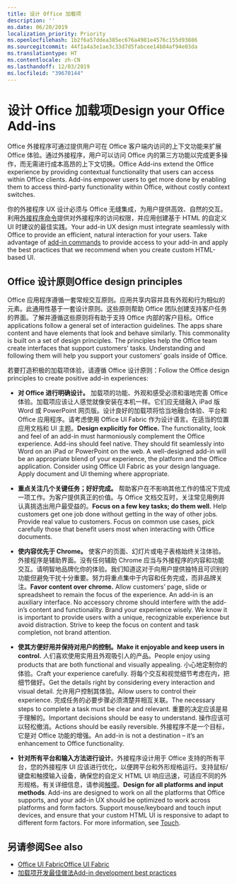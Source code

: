 ```yaml
---
title: 设计 Office 加载项
description: ''
ms.date: 06/20/2019
localization_priority: Priority
ms.openlocfilehash: 1b2f6a57ddea385ec676a4981e4576c155d93886
ms.sourcegitcommit: 44f1a4a3e1ae3c33d7d5fabcee14b84af94e03da
ms.translationtype: HT
ms.contentlocale: zh-CN
ms.lasthandoff: 12/03/2019
ms.locfileid: "39670144"
---
```

# <a name="design-your-office-add-ins"></a><span data-ttu-id="6172d-102">设计 Office 加载项</span><span class="sxs-lookup"><span data-stu-id="6172d-102">Design your Office Add-ins</span></span>

<span data-ttu-id="6172d-p101">Office 外接程序可通过提供用户可在 Office 客户端内访问的上下文功能来扩展 Office 体验。通过外接程序，用户可以访问 Office 内的第三方功能以完成更多操作，而无需进行成本高昂的上下文切换。</span><span class="sxs-lookup"><span data-stu-id="6172d-p101">Office Add-ins extend the Office experience by providing contextual functionality that users can access within Office clients. Add-ins empower users to get more done by enabling them to access third-party functionality within Office, without costly context switches.</span></span> 

<span data-ttu-id="6172d-p102">你的外接程序 UX 设计必须与 Office 无缝集成，为用户提供高效、自然的交互。利用[外接程序命令](add-in-commands.md)提供对外接程序的访问权限，并应用创建基于 HTML 的自定义 UI 时建议的最佳实践。</span><span class="sxs-lookup"><span data-stu-id="6172d-p102">Your add-in UX design must integrate seamlessly with Office to provide an efficient, natural interaction for your users. Take advantage of [add-in commands](add-in-commands.md) to provide access to your add-in and apply the best practices that we recommend when you create custom HTML-based UI.</span></span>

## <a name="office-design-principles"></a><span data-ttu-id="6172d-107">Office 设计原则</span><span class="sxs-lookup"><span data-stu-id="6172d-107">Office design principles</span></span>

<span data-ttu-id="6172d-p103">Office 应用程序遵循一套常规交互原则。应用共享内容并具有外观和行为相似的元素。此通用性基于一套设计原则。这些原则帮助 Office 团队创建支持客户任务的界面。了解并遵循这些原则将有助于支持 Office 内部的客户目标。</span><span class="sxs-lookup"><span data-stu-id="6172d-p103">Office applications follow a general set of interaction guidelines. The apps share content and have elements that look and behave similarly. This commonality is built on a set of design principles. The principles help the Office team create interfaces that support customers’ tasks. Understanding and following them will help you support your customers’ goals inside of Office.</span></span>

<span data-ttu-id="6172d-113">若要打造积极的加载项体验，请遵循 Office 设计原则：</span><span class="sxs-lookup"><span data-stu-id="6172d-113">Follow the Office design principles to create positive add-in experiences:</span></span>

- <span data-ttu-id="6172d-p104">**对 Office 进行明确设计。** 加载项的功能、外观和感受必须和谐地完善 Office 体验。加载项应该让人感觉就像安装在本机一样。它们应无缝融入 iPad 版 Word 或 PowerPoint 网页版。设计良好的加载项将恰当地融合体验、平台和 Office 应用程序。请考虑使用 Office UI Fabric 作为设计语言。在适当的位置应用文档和 UI 主题。</span><span class="sxs-lookup"><span data-stu-id="6172d-p104">**Design explicitly for Office.** The functionality, look and feel of an add-in must harmoniously complement the Office experience. Add-ins should feel native. They should fit seamlessly into Word on an iPad or PowerPoint on the web. A well-designed add-in will be an appropriate blend of your experience, the platform and the Office application. Consider using Office UI Fabric as your design language. Apply document and UI theming where appropriate.</span></span>

- <span data-ttu-id="6172d-p105">**重点关注几个关键任务；好好完成。** 帮助客户在不影响其他工作的情况下完成一项工作。为客户提供真正的价值。与 Office 文档交互时，关注常见用例并认真挑选出用户最受益的。</span><span class="sxs-lookup"><span data-stu-id="6172d-p105">**Focus on a few key tasks; do them well.** Help customers get one job done without getting in the way of other jobs. Provide real value to customers. Focus on common use cases, pick carefully those that benefit users most when interacting with Office documents.</span></span>

- <span data-ttu-id="6172d-p106">**使内容优先于 Chrome。** 使客户的页面、幻灯片或电子表格始终关注体验。外接程序是辅助界面。没有任何辅助 Chrome 应当与外接程序的内容和功能交互。请明智地品牌化你的体验。我们知道这对于向用户提供独特且可识别的功能但避免干扰十分重要。努力将重点集中于内容和任务完成，而非品牌关注。</span><span class="sxs-lookup"><span data-stu-id="6172d-p106">**Favor content over chrome.** Allow customers’ page, slide or spreadsheet to remain the focus of the experience. An add-in is an auxiliary interface. No accessory chrome should interfere with the add-in’s content and functionality. Brand your experience wisely. We know it is important to provide users with a unique, recognizable experience but avoid distraction. Strive to keep the focus on content and task completion, not brand attention.</span></span>

- <span data-ttu-id="6172d-132">**使其方便好用并保持对用户的控制。**</span><span class="sxs-lookup"><span data-stu-id="6172d-132">**Make it enjoyable and keep users in control.**</span></span> <span data-ttu-id="6172d-133">人们喜欢使用实用且外观吸引人的产品。</span><span class="sxs-lookup"><span data-stu-id="6172d-133">People enjoy using products that are both functional and visually appealing.</span></span> <span data-ttu-id="6172d-134">小心地定制你的体验。</span><span class="sxs-lookup"><span data-stu-id="6172d-134">Craft your experience carefully.</span></span> <span data-ttu-id="6172d-135">将每个交互和视觉细节考虑在内，把细节做好。</span><span class="sxs-lookup"><span data-stu-id="6172d-135">Get the details right by considering every interaction and visual detail.</span></span> <span data-ttu-id="6172d-136">允许用户控制其体验。</span><span class="sxs-lookup"><span data-stu-id="6172d-136">Allow users to control their experience.</span></span> <span data-ttu-id="6172d-137">完成任务的必要步骤必须清楚并相互关联。</span><span class="sxs-lookup"><span data-stu-id="6172d-137">The necessary steps to complete a task must be clear and relevant.</span></span> <span data-ttu-id="6172d-138">重要的决定应该是易于理解的。</span><span class="sxs-lookup"><span data-stu-id="6172d-138">Important decisions should be easy to understand.</span></span> <span data-ttu-id="6172d-139">操作应该可以轻松撤消。</span><span class="sxs-lookup"><span data-stu-id="6172d-139">Actions should be easily reversible.</span></span> <span data-ttu-id="6172d-140">外接程序不是一个目标，它是对 Office 功能的增强。</span><span class="sxs-lookup"><span data-stu-id="6172d-140">An add-in is not a destination – it’s an enhancement to Office functionality.</span></span>

- <span data-ttu-id="6172d-p108">**针对所有平台和输入方法进行设计**。外接程序设计用于 Office 支持的所有平台，您的外接程序 UI 应该进行优化，以便跨平台和外形规格运行。支持鼠标/键盘和触摸输入设备，确保您的自定义 HTML UI 响应迅速，可适应不同的外形规格。有关详细信息，请参阅[触摸](../concepts/add-in-development-best-practices.md#optimize-for-touch)。</span><span class="sxs-lookup"><span data-stu-id="6172d-p108">**Design for all platforms and input methods**. Add-ins are designed to work on all the platforms that Office supports, and your add-in UX should be optimized to work across platforms and form factors. Support mouse/keyboard and touch input devices, and ensure that your custom HTML UI is responsive to adapt to different form factors. For more information, see [Touch](../concepts/add-in-development-best-practices.md#optimize-for-touch).</span></span> 

## <a name="see-also"></a><span data-ttu-id="6172d-145">另请参阅</span><span class="sxs-lookup"><span data-stu-id="6172d-145">See also</span></span>
- [<span data-ttu-id="6172d-146">Office UI Fabric</span><span class="sxs-lookup"><span data-stu-id="6172d-146">Office UI Fabric</span></span>](https://developer.microsoft.com/fabric) 
- [<span data-ttu-id="6172d-147">加载项开发最佳做法</span><span class="sxs-lookup"><span data-stu-id="6172d-147">Add-in development best practices</span></span>](../concepts/add-in-development-best-practices.md)

